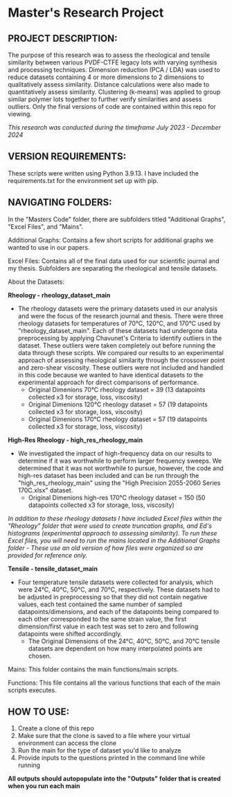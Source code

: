 Master's Research Project
=========================

PROJECT DESCRIPTION:
--------------------
The purpose of this research was to assess the rheological and tensile similarity between various PVDF-CTFE legacy lots with varying synthesis and processing techniques. Dimension reduction (PCA / LDA) was used to reduce datasets containing 4 or more dimensions to 2 dimensions to qualitatively assess similarity. Distance calculations were also made to quantitatively assess similarity. Clustering (k-means) was applied to group similar polymer lots together to further verify similarities and assess outliers. Only the final versions of code are contained within this repo for viewing.

*This research was conducted during the timeframe July 2023 - December 2024*

VERSION REQUIREMENTS:
--------------------
These scripts were written using Python 3.9.13. I have included the requirements.txt for the environment set up with pip.

NAVIGATING FOLDERS:
-------------------
In the "Masters Code" folder, there are subfolders titled "Additional Graphs", "Excel Files", and "Mains". 

Additional Graphs: Contains a few short scripts for additional graphs we wanted to use in our papers.
  
Excel Files: Contains all of the final data used for our scientific journal and my thesis. Subfolders are separating the rheological and tensile datasets.

About the Datasets:

**Rheology - rheology_dataset_main**
- The rheology datasets were the primary datasets used in our analysis and were the focus of the research journal and thesis. There were three rheology datasets for temperatures of 70°C, 120°C, and 170°C used by "rheology_dataset_main". Each of these datasets had undergone data preprocessing by applying Chavunet's Criteria to identify outliers in the dataset. These outliers were taken completely out before running the data through these scripts. We compared our results to an experimental approach of assessing rheological similarity through the crossover point and zero-shear viscosity. These outliers were not included and handled in this code because we wanted to have identical datasets to the experimental approach for direct comparisons of performance.
  - Original Dimenions 70°C rheology dataset = 39 (13 datapoints collected x3 for storage, loss, viscosity)
  - Original Dimenions 120°C rheology dataset = 57 (19 datapoints collected x3 for storage, loss, viscosity)
  - Original Dimenions 170°C rheology dataset = 57 (19 datapoints collected x3 for storage, loss, viscosity)

**High-Res Rheology - high_res_rheology_main**
- We investigated the impact of high-frequency data on our results to determine if it was worthwhile to perform larger frequency sweeps. We determined that it was not worthwhile to pursue, however, the code and high-res dataset has been included and can be run through the "high_res_rheology_main" using the "High Precision 2055-2060 Series 170C.xlsx" dataset.
  -  Original Dimenions high-res 170°C rheology dataset = 150 (50 datapoints collected x3 for storage, loss, viscosity)

*In addition to these rheology datasets I have included Excel files within the "Rheology" folder that were used to create truncation graphs, and Ed's histograms (experimental approach to assessing similarity). To run these Excel files, you will need to run the mains located in the Additional Graphs folder - These use an old version of how files were organized so are provided for reference only.*

  **Tensile - tensile_dataset_main**
- Four temperature tensile datasets were collected for analysis, which were 24°C, 40°C, 50°C, and 70°C, respectively. These datasets had to be adjusted in preprocessing so that they did not contain negative values, each test contained the same number of sampled datapoints/dimensions, and each of the datapoints being compared to each other corresponded to the same strain value, the first dimension/first value in each test was set to zero and following datapoints were shifted accordingly.
  - The Original Dimensions of the 24°C, 40°C, 50°C, and 70°C tensile datasets are dependent on how many interpolated points are chosen.

Mains: This folder contains the main functions/main scripts.

Functions: This file contains all the various functions that each of the main scripts executes. 

HOW TO USE:
---------------
1) Create a clone of this repo
2) Make sure that the clone is saved to a file where your virtual environment can access the clone
4) Run the main for the type of dataset you'd like to analyze
5) Provide inputs to the questions printed in the command line while running

**All outputs should autopopulate into the "Outputs" folder that is created when you run each main**
